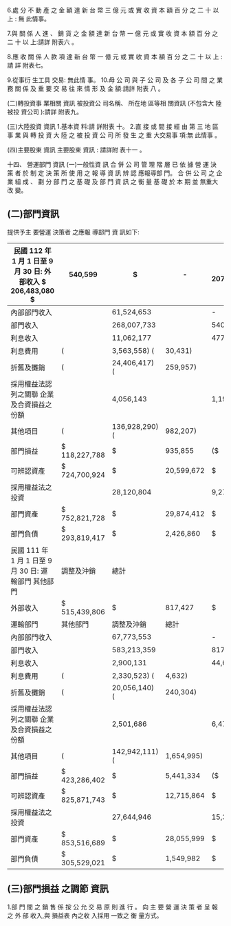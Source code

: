 6.處 分 不 動 產 之 金 額 達 新 台 幣 三 億 元 或 實 收 資 本 額 百 分 之 二 十 以 上 : 無 此情事。

7.與 關 係 人 進 、 銷 貨 之 金 額 達 新 台 幣 一 億 元 或 實 收 資 本 額 百 分 之 二 十 以 上:請詳 附表六 。

8.應 收 關 係 人 款 項 達 新 台 幣 一 億 元 或 實 收 資 本 額 百 分 之 二 十 以 上 : 請 詳 附表七。

9.從事衍 生工具 交易: 無此情 事。 10.母 公 司 與 子 公 司 及 各 子 公 司 間 之 業 務 關 係 及 重 要 交 易 往 來 情 形 及 金 額:請詳 附表 八 。

(二)轉投資事 業相關 資訊 被投資公 司名稱、 所在地 區等相 關資訊 (不包含大 陸被投 資公司 ):請詳 附表九。

(三)大陸投資 資訊 1.基本資 料:請 詳附表 十。 2.直 接 或 間 接 經 由 第 三 地 區 事 業 與 轉 投 資 大 陸 之 被 投 資 公 司 所 發 生 之 重 大交易事 項:無 此情事 。

(四)主要股東 資訊 主要股東 資訊 : 請詳附 表十一 。

十四、 營運部門 資訊
(一)一般性資 訊 合 併 公 司 管 理 階 層 已 依 據 營 運 決 策 者 於 制 定 決 策 所 使 用 之 報 導 資 訊 辨 認 應報導部 門。 合 併 公 司 之 企 業 組 成 、 劃 分 部 門 之 基 礎 及 部 門 資 訊 之 衡 量 基 礎 於 本 期 並 無重大改 變。

## (二)部門資訊

提供予主 要營運 決策者 之應報 導部門 資 訊如下:

| 民國 112 年 1 月 1 日至 9 月 30 日: 外部收入 $ 206,483,080 $   | 540,599       | $              | -          | $ 207,023,679   |             |               |              |             |
|-----------------------------------------------------------------|---------------|----------------|------------|-----------------|-------------|---------------|--------------|-------------|
| 內部部門收入                                                    |               | 61,524,653     |            | -               | (           | 61,524,653)   |              | -           |
| 部門收入                                                        |               | 268,007,733    |            | 540,599         | (           | 61,524,653)   |              | 207,023,679 |
| 利息收入                                                        |               | 11,062,177     |            | 477,320         |             | -             |              | 11,539,497  |
| 利息費用                                                        | (             | 3,563,558) (   | 30,431)    |                 | -           | (             | 3,593,989)   |             |
| 折舊及攤銷                                                      | (             | 24,406,417) (  | 259,957)   |                 | -           | (             | 24,666,374)  |             |
| 採用權益法認列之關聯 企業及合資損益之份額                       |               | 4,056,143      |            | 1,190,531       |             | -             |              | 5,246,674   |
| 其他項目                                                        | (             | 136,928,290) ( | 982,207)   |                 | -           | (             | 137,910,497) |             |
| 部門損益                                                        | $ 118,227,788 | $              | 935,855    | ($              | 61,524,653) | $             | 57,638,990   |             |
| 可辨認資產                                                      | $ 724,700,924 | $              | 20,599,672 | $               | -           | $ 745,300,596 |              |             |
| 採用權益法之投資                                                |               | 28,120,804     |            | 9,274,740       |             | -             |              | 37,395,544  |
| 部門資產                                                        | $ 752,821,728 | $              | 29,874,412 | $               | -           | $ 782,696,140 |              |             |
| 部門負債                                                        | $ 293,819,417 | $              | 2,426,860  | $               | -           | $ 296,246,277 |              |             |
| 民國 111 年 1 月 1 日至 9 月 30 日: 運輸部門 其他部門          | 調整及沖銷    | 總計           |            |                 |             |               |              |             |
| 外部收入                                                        | $ 515,439,806 | $              | 817,427    | $               | -           | $ 516,257,233 |              |             |
| 運輸部門                                                        | 其他部門      | 調整及沖銷     | 總計       |                 |             |               |              |             |
| 內部部門收入                                                    |               | 67,773,553     |            | -               | (           | 67,773,553)   |              | -           |
| 部門收入                                                        |               | 583,213,359    |            | 817,427         | (           | 67,773,553)   |              | 516,257,233 |
| 利息收入                                                        |               | 2,900,131      |            | 44,615          |             | -             |              | 2,944,746   |
| 利息費用                                                        | (             | 2,330,523) (   | 4,632)     |                 | -           | (             | 2,335,155)   |             |
| 折舊及攤銷                                                      | (             | 20,056,140) (  | 240,304)   |                 | -           | (             | 20,296,444)  |             |
| 採用權益法認列之關聯 企業及合資損益之份額                       |               | 2,501,686      |            | 6,479,223       |             | -             |              | 8,980,909   |
| 其他項目                                                        | (             | 142,942,111) ( | 1,654,995) |                 | -           | (             | 144,597,106) |             |
| 部門損益                                                        | $ 423,286,402 | $              | 5,441,334  | ($              | 67,773,553) | $ 360,954,183 |              |             |
| 可辨認資產                                                      | $ 825,871,743 | $              | 12,715,864 | $               | -           | $ 838,587,607 |              |             |
| 採用權益法之投資                                                |               | 27,644,946     |            | 15,340,135      |             | -             |              | 42,985,081  |
| 部門資產                                                        | $ 853,516,689 | $              | 28,055,999 | $               | -           | $ 881,572,688 |              |             |
| 部門負債                                                        | $ 305,529,021 | $              | 1,549,982  | $               | -           | $ 307,079,003 |              |             |

## (三)部門損益 之調節 資訊

1.部 門 間 之 銷 售 係 按 公 允 交 易 原 則 進 行 。 向 主 要 營 運 決 策 者 呈 報 之 外 部 收入,與 損益表 內之收 入採用 一致之 衡 量方式。